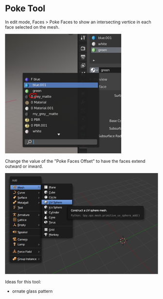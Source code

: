 # Poke Tool

In edit mode, Faces &gt; Poke Faces to show an intersecting vertice in each face selected on the mesh.

![](../../.gitbook/assets/image%20%2831%29.png)

Change the value of the "Poke Faces Offset" to have the faces extend outward or inward.

![](../../.gitbook/assets/image%20%2822%29.png)

Ideas for this tool:

* ornate glass pattern

